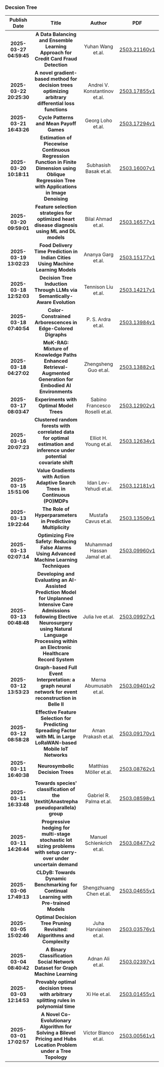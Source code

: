 
### Decsion Tree
|Publish Date|Title|Author|PDF|Code|
| :---: | :---: | :---: | :---: | :---: |
|**2025-03-27 04:59:45**|**A Data Balancing and Ensemble Learning Approach for Credit Card Fraud   Detection**|Yuhan Wang et.al.|[2503.21160v1](http://arxiv.org/abs/2503.21160v1)|null|
|**2025-03-22 20:25:30**|**A novel gradient-based method for decision trees optimizing arbitrary   differential loss functions**|Andrei V. Konstantinov et.al.|[2503.17855v1](http://arxiv.org/abs/2503.17855v1)|null|
|**2025-03-21 16:43:26**|**Cycle Patterns and Mean Payoff Games**|Georg Loho et.al.|[2503.17294v1](http://arxiv.org/abs/2503.17294v1)|null|
|**2025-03-20 10:18:11**|**Estimation of Piecewise Continuous Regression Function in Finite   Dimension using Oblique Regression Tree with Applications in Image Denoising**|Subhasish Basak et.al.|[2503.16007v1](http://arxiv.org/abs/2503.16007v1)|null|
|**2025-03-20 09:59:01**|**Feature selection strategies for optimized heart disease diagnosis using   ML and DL models**|Bilal Ahmad et.al.|[2503.16577v1](http://arxiv.org/abs/2503.16577v1)|null|
|**2025-03-19 13:02:23**|**Food Delivery Time Prediction in Indian Cities Using Machine Learning   Models**|Ananya Garg et.al.|[2503.15177v1](http://arxiv.org/abs/2503.15177v1)|null|
|**2025-03-18 12:52:03**|**Decision Tree Induction Through LLMs via Semantically-Aware Evolution**|Tennison Liu et.al.|[2503.14217v1](http://arxiv.org/abs/2503.14217v1)|null|
|**2025-03-18 07:40:54**|**Color-Constrained Arborescences in Edge-Colored Digraphs**|P. S. Ardra et.al.|[2503.13984v1](http://arxiv.org/abs/2503.13984v1)|null|
|**2025-03-18 04:27:02**|**MoK-RAG: Mixture of Knowledge Paths Enhanced Retrieval-Augmented   Generation for Embodied AI Environments**|Zhengsheng Guo et.al.|[2503.13882v1](http://arxiv.org/abs/2503.13882v1)|null|
|**2025-03-17 08:03:47**|**Experiments with Optimal Model Trees**|Sabino Francesco Roselli et.al.|[2503.12902v1](http://arxiv.org/abs/2503.12902v1)|null|
|**2025-03-16 20:07:23**|**Clustered random forests with correlated data for optimal estimation and   inference under potential covariate shift**|Elliot H. Young et.al.|[2503.12634v1](http://arxiv.org/abs/2503.12634v1)|[link](https://github.com/elliot-young/clustered_randomforests_simulations)|
|**2025-03-15 15:51:06**|**Value Gradients with Action Adaptive Search Trees in Continuous (PO)MDPs**|Idan Lev-Yehudi et.al.|[2503.12181v1](http://arxiv.org/abs/2503.12181v1)|null|
|**2025-03-13 19:22:44**|**The Role of Hyperparameters in Predictive Multiplicity**|Mustafa Cavus et.al.|[2503.13506v1](http://arxiv.org/abs/2503.13506v1)|null|
|**2025-03-13 02:07:14**|**Optimizing Fire Safety: Reducing False Alarms Using Advanced Machine   Learning Techniques**|Muhammad Hassan Jamal et.al.|[2503.09960v1](http://arxiv.org/abs/2503.09960v1)|null|
|**2025-03-13 00:48:48**|**Developing and Evaluating an AI-Assisted Prediction Model for Unplanned   Intensive Care Admissions following Elective Neurosurgery using Natural   Language Processing within an Electronic Healthcare Record System**|Julia Ive et.al.|[2503.09927v1](http://arxiv.org/abs/2503.09927v1)|null|
|**2025-03-12 13:53:23**|**Graph-based Full Event Interpretation: a graph neural network for event   reconstruction in Belle II**|Merna Abumusabh et.al.|[2503.09401v2](http://arxiv.org/abs/2503.09401v2)|null|
|**2025-03-12 08:58:28**|**Effective Feature Selection for Predicting Spreading Factor with ML in   Large LoRaWAN-based Mobile IoT Networks**|Aman Prakash et.al.|[2503.09170v1](http://arxiv.org/abs/2503.09170v1)|null|
|**2025-03-11 16:40:38**|**Neurosymbolic Decision Trees**|Matthias Möller et.al.|[2503.08762v1](http://arxiv.org/abs/2503.08762v1)|null|
|**2025-03-11 16:33:48**|**Towards species' classification of the \textit{Anastrepha   pseudoparallela} group**|Gabriel R. Palma et.al.|[2503.08598v1](http://arxiv.org/abs/2503.08598v1)|null|
|**2025-03-11 14:26:44**|**Progressive hedging for multi-stage stochastic lot sizing problems with   setup carry-over under uncertain demand**|Manuel Schlenkrich et.al.|[2503.08477v2](http://arxiv.org/abs/2503.08477v2)|null|
|**2025-03-06 17:49:13**|**CLDyB: Towards Dynamic Benchmarking for Continual Learning with   Pre-trained Models**|Shengzhuang Chen et.al.|[2503.04655v1](http://arxiv.org/abs/2503.04655v1)|[link](https://github.com/szc12153/CLDyB)|
|**2025-03-05 15:02:46**|**Optimal Decision Tree Pruning Revisited: Algorithms and Complexity**|Juha Harviainen et.al.|[2503.03576v1](http://arxiv.org/abs/2503.03576v1)|null|
|**2025-03-04 08:40:42**|**A Binary Classification Social Network Dataset for Graph Machine   Learning**|Adnan Ali et.al.|[2503.02397v1](http://arxiv.org/abs/2503.02397v1)|null|
|**2025-03-03 12:14:53**|**Provably optimal decision trees with arbitrary splitting rules in   polynomial time**|Xi He et.al.|[2503.01455v1](http://arxiv.org/abs/2503.01455v1)|null|
|**2025-03-01 17:02:57**|**A Novel Co-Evolutionary Algorithm for Solving a Bilevel Pricing and Hubs   Location Problem under a Tree Topology**|Víctor Blanco et.al.|[2503.00561v1](http://arxiv.org/abs/2503.00561v1)|null|
